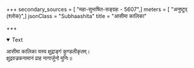 +++
secondary_sources = [ "महा-सुभाषित-सङ्ग्रहः - 5607",]
meters = [ "अनुष्टुप् (श्लोक)",]
jsonClass = "Subhaashita"
title = "आसीमा कालिका"

+++

<details open><summary>Text</summary>

आसीमा कालिका यस्य क्षुद्राङ्गं कुण्डलीकृतम्।  
क्षुद्रवज्रकनामानं प्राह नागार्जुनो मुनिः॥
</details>
